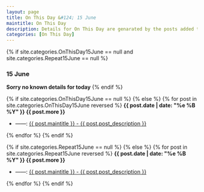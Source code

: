 ```yaml
---
layout: page
title: On This Day &#124; 15 June
maintitle: On This Day
description: Details for On This Day are genarated by the posts added to the website so the content is subject to changes/updates over time.
categories: [On This Day]
---
```


{% if site.categories.OnThisDay15June == null and site.categories.Repeat15June == null %}
<h3>15 June</h3>
<strong>Sorry no known details for today</strong>
{% endif %}

{% if site.categories.OnThisDay15June == null %}
{% else %}
{% for post in site.categories.OnThisDay15June reversed %}
<strong>{{ post.date | date: "%e %B %Y" }} {{ post.more }}</strong>
<ul>
<li> ——: <a href="{{ post.url }}">{{ post.maintitle }} - {{ post.post_description }}</a></li>
</ul>
{% endfor %}
{% endif %}

{% if site.categories.Repeat15June == null %}
{% else %}
{% for post in site.categories.Repeat15June reversed %}
<strong>{{ post.date | date: "%e %B %Y" }} {{ post.more }}</strong>
<ul>
<li> ——: <a href="{{ post.url }}">{{ post.maintitle }} - {{ post.post_description }}</a></li>
</ul>
{% endfor %}
{% endif %}
